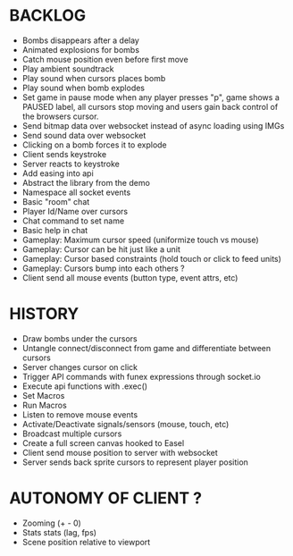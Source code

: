 

# BACKLOG
- Bombs disappears after a delay
- Animated explosions for bombs
- Catch mouse position even before first move
- Play ambient soundtrack
- Play sound when cursors places bomb
- Play sound when bomb explodes
- Set game in pause mode when any player presses "p", game shows a PAUSED label, all cursors stop moving and users gain back control of the browsers cursor.
- Send bitmap data over websocket instead of async loading using IMGs
- Send sound data over websocket
- Clicking on a bomb forces it to explode
- Client sends keystroke
- Server reacts to keystroke
- Add easing into api
- Abstract the library from the demo
- Namespace all socket events
- Basic "room" chat
- Player Id/Name over cursors
- Chat command to set name
- Basic help in chat
- Gameplay: Maximum cursor speed (uniformize touch vs mouse)
- Gameplay: Cursor can be hit just like a unit
- Gameplay: Cursor based constraints (hold touch or click to feed units)
- Gameplay: Cursors bump into each others ?
- Client send all mouse events (button type, event attrs, etc)


# HISTORY
- Draw bombs under the cursors
- Untangle connect/disconnect from game and differentiate between cursors
- Server changes cursor on click
- Trigger API commands with funex expressions through socket.io
- Execute api functions with .exec()
- Set Macros
- Run Macros
- Listen to remove mouse events
- Activate/Deactivate signals/sensors (mouse, touch, etc)
- Broadcast multiple cursors
- Create a full screen canvas hooked to Easel
- Client send mouse position to server with websocket
- Server sends back sprite cursors to represent player position


# AUTONOMY OF CLIENT ?
- Zooming (+ - 0)
- Stats stats (lag, fps)
- Scene position relative to viewport
